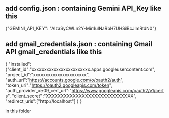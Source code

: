 
## add config.json : containing Gemini API_Key like this

{"GEMINI_API_KEY": "AIzaSyCWLn2Y-Min1ulNaRbH7UHSiBcJlmRtdN0"}


## add gmail_credentials.json : containing Gmail API gmail_credentials like this

{
    "installed":{"client_id":"xxxxxxxxxxxxxxxxxxxxxxxx.apps.googleusercontent.com",
    "project_id":"xxxxxxxxxxxxxxxxxxxxxx",
    "auth_uri":"https://accounts.google.com/o/oauth2/auth",
    "token_uri":"https://oauth2.googleapis.com/token",
    "auth_provider_x509_cert_url":"https://www.googleapis.com/oauth2/v1/certs",
    "client_secret":"XXXXXXXXXXXXXXXXXXXXXXXXXXXXX",
    "redirect_uris":["http://localhost"]
    }
}

in this folder